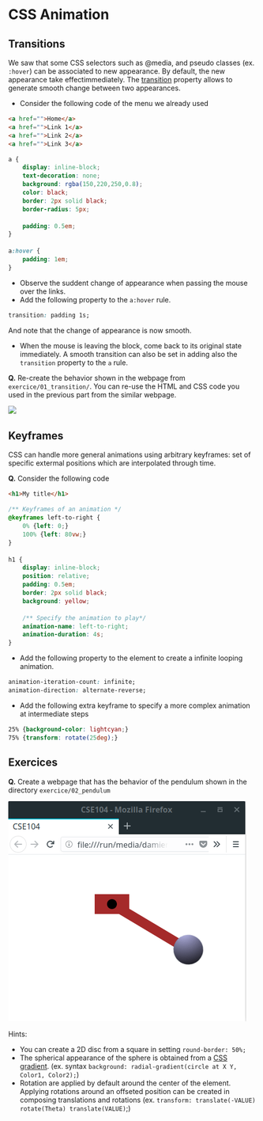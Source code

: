 # CSS Animation

## Transitions

We saw that some CSS selectors such as @media, and pseudo classes (ex. `:hover`) can be associated to new appearance. By default, the new appearance take effectimmediately. The [transition](https://developer.mozilla.org/en-US/docs/Web/CSS/CSS_Transitions/Using_CSS_transitions) property allows to generate smooth change between two appearances.

* Consider the following code of the menu we already used
```html
<a href="">Home</a>
<a href="">Link 1</a>
<a href="">Link 2</a>
<a href="">Link 3</a>
```

```css
a {
	display: inline-block;
	text-decoration: none;
	background: rgba(150,220,250,0.8);
	color: black;
	border: 2px solid black;
	border-radius: 5px;

	padding: 0.5em;
}

a:hover {
	padding: 1em;
}
```

* Observe the suddent change of appearance when passing the mouse over the links.
* Add the following property to the `a:hover` rule.
```css
transition: padding 1s;
```
And note that the change of appearance is now smooth.
* When the mouse is leaving the block, come back to its original state immediately. A smooth transition can also be set in adding also the `transition` property to the `a` rule.


__Q.__ Re-create the behavior shown in the webpage from `exercice/01_transition/`. You can re-use the HTML and CSS code you used in the previous part from the similar webpage.

![](pics/transition.gif)

## Keyframes


CSS can handle more general animations using arbitrary keyframes: set of specific extermal positions which are interpolated through time.

__Q.__ Consider the following code

```html
<h1>My title</h1>
```

```css
/** Keyframes of an animation */
@keyframes left-to-right {
	0% {left: 0;}
	100% {left: 80vw;}
}

h1 {
	display: inline-block;
    position: relative;
	padding: 0.5em;
	border: 2px solid black;
	background: yellow;

    /** Specify the animation to play*/
    animation-name: left-to-right;
    animation-duration: 4s;
}
```

* Add the following property to the element to create a infinite looping animation.

```css
animation-iteration-count: infinite;
animation-direction: alternate-reverse;
```

* Add the following extra keyframe to specify a more complex animation at intermediate steps

```css
25% {background-color: lightcyan;}
75% {transform: rotate(25deg);}
```

## Exercices

__Q.__ Create a webpage that has the behavior of the pendulum shown in the directory `exercice/02_pendulum`

![](pics/pendulum.gif)

Hints:
* You can create a 2D disc from a square in setting `round-border: 50%;`
* The spherical appearance of the sphere is obtained from a [CSS gradient](https://www.w3schools.com/css/css3_gradients.asp). (ex. syntax `background: radial-gradient(circle at X Y, Color1, Color2);`)
* Rotation are applied by default around the center of the element. Applying rotations around an offseted position can be created in composing translations and rotations (ex. `transform: translate(-VALUE) rotate(Theta) translate(VALUE)`;)
